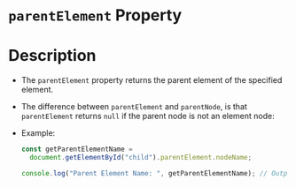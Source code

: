 # `parentElement` Property

# Description

- The `parentElement` property returns the parent element of the specified element.
- The difference between `parentElement` and `parentNode`, is that `parentElement` returns `null` if the parent node is not an element node:

- Example:

  ```js
  const getParentElementName =
    document.getElementById("child").parentElement.nodeName;

  console.log("Parent Element Name: ", getParentElementName); // Output: DIV
  ```
